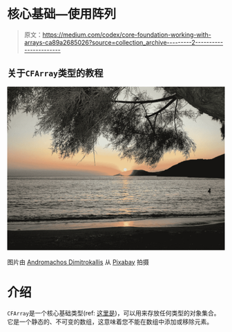 # 核心基础—使用阵列

> 原文：<https://medium.com/codex/core-foundation-working-with-arrays-ca89a2685026?source=collection_archive---------2----------------------->

## 关于`CFArray`类型的教程

![](img/e1490816bdf347d961dfbca6ca64c91c.png)

图片由 [Andromachos Dimitrokallis](https://pixabay.com/users/maxos_dim-954607/?utm_source=link-attribution&amp;utm_medium=referral&amp;utm_campaign=image&amp;utm_content=731973) 从 [Pixabay](https://pixabay.com/?utm_source=link-attribution&amp;utm_medium=referral&amp;utm_campaign=image&amp;utm_content=731973) 拍摄

# 介绍

`CFArray`是一个核心基础类型(ref: [这里是](https://developer.apple.com/documentation/corefoundation/cfarray?language=objc))，可以用来存放任何类型的对象集合。它是一个静态的、不可变的数组，这意味着您不能在数组中添加或移除元素。
